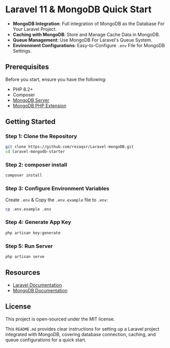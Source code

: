 # Laravel 11 & MongoDB Quick Start

- **MongoDB Integration**: Full integration of MongoDB as the Database For Your Laravel Project.
- **Caching with MongoDB**: Store and Manage Cache Data in MongoDB.
- **Queue Management**: Use MongoDB For Laravel's Queue System.
- **Environment Configurations**: Easy-to-Configure `.env` File for MongoDB Settings.
## Prerequisites

Before you start, ensure you have the following:

- PHP 8.2+
- Composer
- [MongoDB Server](https://www.mongodb.com/docs/manual/tutorial/)
- [MongoDB PHP Extension](https://www.php.net/manual/en/mongodb.installation.php)


## Getting Started

### Step 1: Clone the Repository

```bash
git clone https://github.com/rezaqsr/Laravel-mongoDB.git
cd laravel-mongodb-starter
```
### Step 2: composer install

```bash
composer install
```
### Step 3: Configure Environment Variables

Create `.env` & Copy the `.env.example` file to `.env`:

```bash
cp .env.example .env
```
### Step 4: Generate App Key
```bash
php artisan key:generate
```
### Step 5: Run Server
```bash
php artisan serve
```
## Resources
 - [Laravel Documentation](https://laravel.com/docs)
 - [MongoDB Documentation](https://www.mongodb.com/docs/)
## License
This project is open-sourced under the MIT license.

This `README.md` provides clear instructions for setting up a Laravel project integrated with MongoDB, covering database connection, caching, and queue configurations for a quick start.

